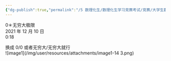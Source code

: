 ```yaml
---
{"dg-publish":true,"permalink":"/5 数理化生/数理化生学习竞赛考试/竞赛/大学生数学竞赛/0＊无穷大极限/","title":"0＊无穷大极限"}
---
```



0＊无穷大极限  
2021 年 12 月 10 日  
0:18

换成 0/0 或者无穷大/无穷大就行  
![image1](/img/user/resources/attachments/image1-14 3.png)